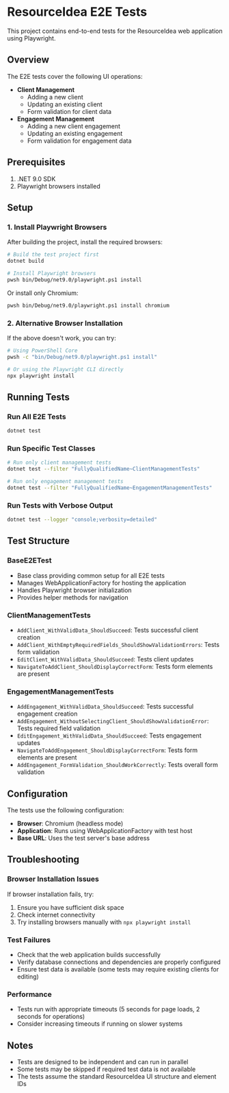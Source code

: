 # ResourceIdea E2E Tests

This project contains end-to-end tests for the ResourceIdea web application using Playwright.

## Overview

The E2E tests cover the following UI operations:
- **Client Management**
  - Adding a new client
  - Updating an existing client
  - Form validation for client data
- **Engagement Management**
  - Adding a new client engagement
  - Updating an existing engagement
  - Form validation for engagement data

## Prerequisites

1. .NET 9.0 SDK
2. Playwright browsers installed

## Setup

### 1. Install Playwright Browsers

After building the project, install the required browsers:

```bash
# Build the test project first
dotnet build

# Install Playwright browsers
pwsh bin/Debug/net9.0/playwright.ps1 install
```

Or install only Chromium:
```bash
pwsh bin/Debug/net9.0/playwright.ps1 install chromium
```

### 2. Alternative Browser Installation

If the above doesn't work, you can try:

```bash
# Using PowerShell Core
pwsh -c "bin/Debug/net9.0/playwright.ps1 install"

# Or using the Playwright CLI directly
npx playwright install
```

## Running Tests

### Run All E2E Tests
```bash
dotnet test
```

### Run Specific Test Classes
```bash
# Run only client management tests
dotnet test --filter "FullyQualifiedName~ClientManagementTests"

# Run only engagement management tests  
dotnet test --filter "FullyQualifiedName~EngagementManagementTests"
```

### Run Tests with Verbose Output
```bash
dotnet test --logger "console;verbosity=detailed"
```

## Test Structure

### BaseE2ETest
- Base class providing common setup for all E2E tests
- Manages WebApplicationFactory for hosting the application
- Handles Playwright browser initialization
- Provides helper methods for navigation

### ClientManagementTests
- `AddClient_WithValidData_ShouldSucceed`: Tests successful client creation
- `AddClient_WithEmptyRequiredFields_ShouldShowValidationErrors`: Tests form validation
- `EditClient_WithValidData_ShouldSucceed`: Tests client updates
- `NavigateToAddClient_ShouldDisplayCorrectForm`: Tests form elements are present

### EngagementManagementTests
- `AddEngagement_WithValidData_ShouldSucceed`: Tests successful engagement creation
- `AddEngagement_WithoutSelectingClient_ShouldShowValidationError`: Tests required field validation
- `EditEngagement_WithValidData_ShouldSucceed`: Tests engagement updates
- `NavigateToAddEngagement_ShouldDisplayCorrectForm`: Tests form elements are present
- `AddEngagement_FormValidation_ShouldWorkCorrectly`: Tests overall form validation

## Configuration

The tests use the following configuration:
- **Browser**: Chromium (headless mode)
- **Application**: Runs using WebApplicationFactory with test host
- **Base URL**: Uses the test server's base address

## Troubleshooting

### Browser Installation Issues
If browser installation fails, try:
1. Ensure you have sufficient disk space
2. Check internet connectivity
3. Try installing browsers manually with `npx playwright install`

### Test Failures
- Check that the web application builds successfully
- Verify database connections and dependencies are properly configured
- Ensure test data is available (some tests may require existing clients for editing)

### Performance
- Tests run with appropriate timeouts (5 seconds for page loads, 2 seconds for operations)
- Consider increasing timeouts if running on slower systems

## Notes

- Tests are designed to be independent and can run in parallel
- Some tests may be skipped if required test data is not available
- The tests assume the standard ResourceIdea UI structure and element IDs